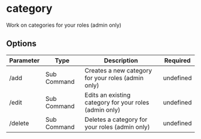 # category

Work on categories for your roles (admin only)

## Options

|Parameter|Type|Description|Required|
|-|-|-|-|
|/add|Sub Command|Creates a new category for your roles (admin only)|undefined|
|/edit|Sub Command|Edits an existing category for your roles (admin only)|undefined|
|/delete|Sub Command|Deletes a category for your roles (admin only)|undefined|
